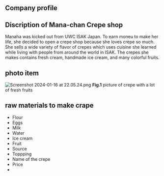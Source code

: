 ## Company profile
## Discription of Mana-chan Crepe shop
Manaha was kicked out from UWC ISAK Japan. To earn moneu to make her life, she decided to open a crepe shop because she loves crepe so much. She sells a wide variety of flavor of crepes which uses cuisine she learned while living with people from around the world in ISAK. The crepes she makes contains fresh cream, handmade ice cream, and many colorful fruits. 


## photo item
![Screenshot 2024-01-16 at 22.05.24.png](..%2F..%2F..%2F..%2F..%2F..%2F..%2F..%2Fvar%2Ffolders%2Fs1%2F4t36809534n_wrzqjhtq6w1r0000gn%2FT%2FTemporaryItems%2FNSIRD_screencaptureui_BrqcDn%2FScreenshot%202024-01-16%20at%2022.05.24.png)
**Fig.1** picture of crepe with a lot of fresh fruits

## raw materials to make crape
- Flour
- Eggs
- Milk
- Water
- Ice cream
- Fruit
- Source
- Toppping
- Name of the crepe
- Price
- 
